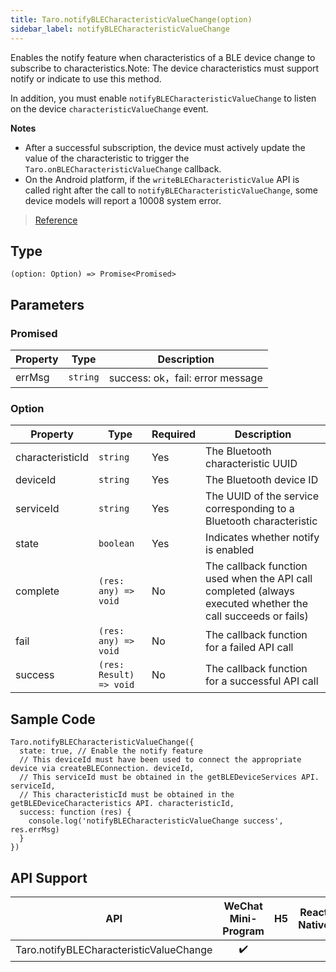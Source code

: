 ```yaml
---
title: Taro.notifyBLECharacteristicValueChange(option)
sidebar_label: notifyBLECharacteristicValueChange
---
```


Enables the notify feature when characteristics of a BLE device change to subscribe to characteristics.Note: The device characteristics must support notify or indicate to use this method.

In addition, you must enable `notifyBLECharacteristicValueChange` to listen on the device `characteristicValueChange` event.

**Notes**
- After a successful subscription, the device must actively update the value of the characteristic to trigger the `Taro.onBLECharacteristicValueChange` callback.
- On the Android platform, if the `writeBLECharacteristicValue` API is called right after the call to `notifyBLECharacteristicValueChange`, some device models will report a 10008 system error.

> [Reference](https://developers.weixin.qq.com/miniprogram/dev/api/device/bluetooth-ble/wx.notifyBLECharacteristicValueChange.html)

## Type

```tsx
(option: Option) => Promise<Promised>
```

## Parameters

### Promised

<table>
  <thead>
    <tr>
      <th>Property</th>
      <th>Type</th>
      <th>Description</th>
    </tr>
  </thead>
  <tbody>
    <tr>
      <td>errMsg</td>
      <td><code>string</code></td>
      <td>success: ok，fail: error message</td>
    </tr>
  </tbody>
</table>

### Option

<table>
  <thead>
    <tr>
      <th>Property</th>
      <th>Type</th>
      <th style={{ textAlign: "center"}}>Required</th>
      <th>Description</th>
    </tr>
  </thead>
  <tbody>
    <tr>
      <td>characteristicId</td>
      <td><code>string</code></td>
      <td style={{ textAlign: "center"}}>Yes</td>
      <td>The Bluetooth characteristic UUID</td>
    </tr>
    <tr>
      <td>deviceId</td>
      <td><code>string</code></td>
      <td style={{ textAlign: "center"}}>Yes</td>
      <td>The Bluetooth device ID</td>
    </tr>
    <tr>
      <td>serviceId</td>
      <td><code>string</code></td>
      <td style={{ textAlign: "center"}}>Yes</td>
      <td>The UUID of the service corresponding to a Bluetooth characteristic</td>
    </tr>
    <tr>
      <td>state</td>
      <td><code>boolean</code></td>
      <td style={{ textAlign: "center"}}>Yes</td>
      <td>Indicates whether notify is enabled</td>
    </tr>
    <tr>
      <td>complete</td>
      <td><code>(res: any) =&gt; void</code></td>
      <td style={{ textAlign: "center"}}>No</td>
      <td>The callback function used when the API call completed (always executed whether the call succeeds or fails)</td>
    </tr>
    <tr>
      <td>fail</td>
      <td><code>(res: any) =&gt; void</code></td>
      <td style={{ textAlign: "center"}}>No</td>
      <td>The callback function for a failed API call</td>
    </tr>
    <tr>
      <td>success</td>
      <td><code>(res: Result) =&gt; void</code></td>
      <td style={{ textAlign: "center"}}>No</td>
      <td>The callback function for a successful API call</td>
    </tr>
  </tbody>
</table>

## Sample Code

```tsx
Taro.notifyBLECharacteristicValueChange({
  state: true, // Enable the notify feature
  // This deviceId must have been used to connect the appropriate device via createBLEConnection. deviceId,
  // This serviceId must be obtained in the getBLEDeviceServices API. serviceId,
  // This characteristicId must be obtained in the getBLEDeviceCharacteristics API. characteristicId,
  success: function (res) {
    console.log('notifyBLECharacteristicValueChange success', res.errMsg)
  }
})
```

## API Support

|                   API                   | WeChat Mini-Program | H5 | React Native |
|:---------------------------------------:|:-------------------:|:--:|:------------:|
| Taro.notifyBLECharacteristicValueChange |         ✔️          |    |              |
